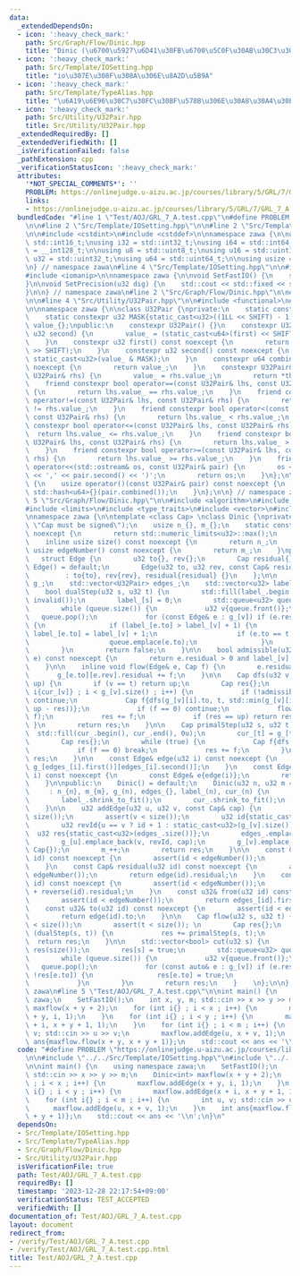 ```yaml
---
data:
  _extendedDependsOn:
  - icon: ':heavy_check_mark:'
    path: Src/Graph/Flow/Dinic.hpp
    title: "Dinic (\u6700\u5927\u6D41\u30FB\u6700\u5C0F\u30AB\u30C3\u30C8)"
  - icon: ':heavy_check_mark:'
    path: Src/Template/IOSetting.hpp
    title: "io\u307E\u308F\u308A\u306E\u8A2D\u5B9A"
  - icon: ':heavy_check_mark:'
    path: Src/Template/TypeAlias.hpp
    title: "\u6A19\u6E96\u30C7\u30FC\u30BF\u578B\u306E\u30A8\u30A4\u30EA\u30A2\u30B9"
  - icon: ':heavy_check_mark:'
    path: Src/Utility/U32Pair.hpp
    title: Src/Utility/U32Pair.hpp
  _extendedRequiredBy: []
  _extendedVerifiedWith: []
  _isVerificationFailed: false
  _pathExtension: cpp
  _verificationStatusIcon: ':heavy_check_mark:'
  attributes:
    '*NOT_SPECIAL_COMMENTS*': ''
    PROBLEM: https://onlinejudge.u-aizu.ac.jp/courses/library/5/GRL/7/GRL_7_A
    links:
    - https://onlinejudge.u-aizu.ac.jp/courses/library/5/GRL/7/GRL_7_A
  bundledCode: "#line 1 \"Test/AOJ/GRL_7_A.test.cpp\"\n#define PROBLEM \"https://onlinejudge.u-aizu.ac.jp/courses/library/5/GRL/7/GRL_7_A\"\
    \n\n#line 2 \"Src/Template/IOSetting.hpp\"\n\n#line 2 \"Src/Template/TypeAlias.hpp\"\
    \n\n#include <cstdint>\n#include <cstddef>\n\nnamespace zawa {\n\nusing i16 =\
    \ std::int16_t;\nusing i32 = std::int32_t;\nusing i64 = std::int64_t;\nusing i128\
    \ = __int128_t;\n\nusing u8 = std::uint8_t;\nusing u16 = std::uint16_t;\nusing\
    \ u32 = std::uint32_t;\nusing u64 = std::uint64_t;\n\nusing usize = std::size_t;\n\
    \n} // namespace zawa\n#line 4 \"Src/Template/IOSetting.hpp\"\n\n#include <iostream>\n\
    #include <iomanip>\n\nnamespace zawa {\n\nvoid SetFastIO() {\n    std::cin.tie(nullptr)->sync_with_stdio(false);\n\
    }\n\nvoid SetPrecision(u32 dig) {\n    std::cout << std::fixed << std::setprecision(dig);\n\
    }\n\n} // namespace zawa\n#line 2 \"Src/Graph/Flow/Dinic.hpp\"\n\n#line 2 \"Src/Utility/U32Pair.hpp\"\
    \n\n#line 4 \"Src/Utility/U32Pair.hpp\"\n\n#include <functional>\n#line 7 \"Src/Utility/U32Pair.hpp\"\
    \n\nnamespace zawa {\n\nclass U32Pair {\nprivate:\n    static constexpr u32 SHIFT{32};\n\
    \    static constexpr u32 MASK{static_cast<u32>((1LL << SHIFT) - 1)};\n    u64\
    \ value_{};\npublic:\n    constexpr U32Pair() {}\n    constexpr U32Pair(u32 first,\
    \ u32 second) {\n        value_ = (static_cast<u64>(first) << SHIFT) | second;\n\
    \    }\n    constexpr u32 first() const noexcept {\n        return static_cast<u32>(value_\
    \ >> SHIFT);\n    }\n    constexpr u32 second() const noexcept {\n        return\
    \ static_cast<u32>(value_ & MASK);\n    }\n    constexpr u64 combined() const\
    \ noexcept {\n        return value_;\n    }\n    constexpr U32Pair& operator=(const\
    \ U32Pair& rhs) {\n        value_ = rhs.value_;\n        return *this;\n    }\n\
    \    friend constexpr bool operator==(const U32Pair& lhs, const U32Pair& rhs)\
    \ {\n        return lhs.value_ == rhs.value_;\n    }\n    friend constexpr bool\
    \ operator!=(const U32Pair& lhs, const U32Pair& rhs) {\n        return lhs.value_\
    \ != rhs.value_;\n    }\n    friend constexpr bool operator<(const U32Pair& lhs,\
    \ const U32Pair& rhs) {\n        return lhs.value_ < rhs.value_;\n    }\n    friend\
    \ constexpr bool operator<=(const U32Pair& lhs, const U32Pair& rhs) {\n      \
    \  return lhs.value_ <= rhs.value_;\n    }\n    friend constexpr bool operator>(const\
    \ U32Pair& lhs, const U32Pair& rhs) {\n        return lhs.value_ > rhs.value_;\n\
    \    }\n    friend constexpr bool operator>=(const U32Pair& lhs, const U32Pair&\
    \ rhs) {\n        return lhs.value_ >= rhs.value_;\n    }\n    friend std::ostream&\
    \ operator<<(std::ostream& os, const U32Pair& pair) {\n        os << '(' << pair.first()\
    \ << ',' << pair.second() << ')';\n        return os;\n    }\n};\n\nstruct U32PairHash\
    \ {\n    usize operator()(const U32Pair& pair) const noexcept {\n        return\
    \ std::hash<u64>{}(pair.combined());\n    }\n};\n\n} // namespace zawa\n#line\
    \ 5 \"Src/Graph/Flow/Dinic.hpp\"\n\n#include <algorithm>\n#include <cassert>\n\
    #include <limits>\n#include <type_traits>\n#include <vector>\n#include <queue>\n\
    \nnamespace zawa {\n\ntemplate <class Cap> \nclass Dinic {\nprivate:\n    static_assert(std::is_signed_v<Cap>,\
    \ \"Cap must be signed\");\n    usize n_{}, m_{};\n    static constexpr u32 invalid()\
    \ noexcept {\n        return std::numeric_limits<u32>::max();\n    }\npublic:\n\
    \    inline usize size() const noexcept {\n        return n_;\n    }\n    inline\
    \ usize edgeNumber() const noexcept {\n        return m_;\n    }\nprivate:\n \
    \   struct Edge {\n        u32 to{}, rev{};\n        Cap residual{};\n       \
    \ Edge() = default;\n        Edge(u32 to, u32 rev, const Cap& residual) \n   \
    \         : to{to}, rev{rev}, residual{residual} {}\n    };\n\n    std::vector<std::vector<Edge>>\
    \ g_;\n    std::vector<U32Pair> edges_;\n    std::vector<u32> label_, cur_;\n\n\
    \    bool dualStep(u32 s, u32 t) {\n        std::fill(label_.begin(), label_.end(),\
    \ invalid());\n        label_[s] = 0;\n        std::queue<u32> queue{ { s } };\n\
    \        while (queue.size()) {\n            u32 v{queue.front()};\n         \
    \   queue.pop();\n            for (const Edge& e : g_[v]) if (e.residual > 0)\
    \ {\n                if (label_[e.to] > label_[v] + 1) {\n                   \
    \ label_[e.to] = label_[v] + 1;\n                    if (e.to == t) return true;\n\
    \                    queue.emplace(e.to);\n                }\n            }\n\
    \        }\n        return false;\n    }\n\n    bool admissible(u32 v, const Edge&\
    \ e) const noexcept {\n        return e.residual > 0 and label_[v] + 1 == label_[e.to];\n\
    \    }\n\n    inline void flow(Edge& e, Cap f) {\n        e.residual -= f;\n \
    \       g_[e.to][e.rev].residual += f;\n    }\n\n    Cap dfs(u32 v, u32 t, Cap\
    \ up) {\n        if (v == t) return up;\n        Cap res{};\n        for (u32&\
    \ i{cur_[v]} ; i < g_[v].size() ; i++) {\n            if (!admissible(v, g_[v][i]))\
    \ continue;\n            Cap f{dfs(g_[v][i].to, t, std::min(g_[v][i].residual,\
    \ up - res))};\n            if (f == 0) continue;\n            flow(g_[v][i],\
    \ f);\n            res += f;\n            if (res == up) return res;\n       \
    \ }\n        return res;\n    }\n\n    Cap primalStep(u32 s, u32 t) {\n      \
    \  std::fill(cur_.begin(), cur_.end(), 0u);\n        cur_[t] = g_[t].size();\n\
    \        Cap res{};\n        while (true) {\n            Cap f{dfs(s, t, std::numeric_limits<Cap>::max())};\n\
    \            if (f == 0) break;\n            res += f;\n        }\n        return\
    \ res;\n    }\n\n    const Edge& edge(u32 i) const noexcept {\n        return\
    \ g_[edges_[i].first()][edges_[i].second()];\n    }\n    const Edge& reverse(u32\
    \ i) const noexcept {\n        const Edge& e{edge(i)};\n        return g_[e.to][e.rev];\n\
    \    }\n\npublic:\n    Dinic() = default;\n    Dinic(u32 n, u32 m = 0u) \n   \
    \     : n_{n}, m_{m}, g_(n), edges_{}, label_(n), cur_(n) {\n        g_.shrink_to_fit();\n\
    \        label_.shrink_to_fit();\n        cur_.shrink_to_fit();\n        edges_.reserve(m);\n\
    \    }\n\n    u32 addEdge(u32 u, u32 v, const Cap& cap) {\n        assert(u <\
    \ size());\n        assert(v < size());\n        u32 id{static_cast<u32>(g_[u].size())};\n\
    \        u32 revId{u == v ? id + 1 : static_cast<u32>(g_[v].size())};\n      \
    \  u32 res{static_cast<u32>(edges_.size())};\n        edges_.emplace_back(u, id);\n\
    \        g_[u].emplace_back(v, revId, cap);\n        g_[v].emplace_back(u, id,\
    \ Cap{});\n        m_++;\n        return res;\n    }\n\n    const Cap& flowed(u32\
    \ id) const noexcept {\n        assert(id < edgeNumber());\n        return reverse(id).residual;\n\
    \    }\n    const Cap& residual(u32 id) const noexcept {\n        assert(id <\
    \ edgeNumber());\n        return edge(id).residual;\n    }\n    const Cap& capacity(u32\
    \ id) const noexcept {\n        assert(id < edgeNumber());\n        return edge(id).residual\
    \ + reverse(id).residual;\n    }\n    const u32& from(u32 id) const noexcept {\n\
    \        assert(id < edgeNumber());\n        return edges_[id].first();\n    }\n\
    \    const u32& to(u32 id) const noexcept {\n        assert(id < edgeNumber());\n\
    \        return edge(id).to;\n    }\n\n    Cap flow(u32 s, u32 t) {\n        assert(s\
    \ < size());\n        assert(t < size()); \n        Cap res{};\n        while\
    \ (dualStep(s, t)) {\n            res += primalStep(s, t);\n        }\n      \
    \  return res;\n    }\n\n    std::vector<bool> cut(u32 s) {\n        std::vector<bool>\
    \ res(size());\n        res[s] = true;\n        std::queue<u32> queue{ { s } };\n\
    \        while (queue.size()) {\n            u32 v{queue.front()};\n         \
    \   queue.pop();\n            for (const auto& e : g_[v]) if (e.residual > 0 and\
    \ !res[e.to]) {\n                res[e.to] = true;\n                queue.emplace(e.to);\n\
    \            }\n        }\n        return res;\n    }    \n};\n\n} // namespace\
    \ zawa\n#line 5 \"Test/AOJ/GRL_7_A.test.cpp\"\n\nint main() {\n    using namespace\
    \ zawa;\n    SetFastIO();\n    int x, y, m; std::cin >> x >> y >> m;\n    Dinic<int>\
    \ maxflow(x + y + 2);\n    for (int i{} ; i < x ; i++) {\n        maxflow.addEdge(x\
    \ + y, i, 1);\n    }\n    for (int i{} ; i < y ; i++) {\n        maxflow.addEdge(x\
    \ + i, x + y + 1, 1);\n    }\n    for (int i{} ; i < m ; i++) {\n        int u,\
    \ v; std::cin >> u >> v;\n        maxflow.addEdge(u, x + v, 1);\n    }\n    int\
    \ ans{maxflow.flow(x + y, x + y + 1)};\n    std::cout << ans << '\\n';\n}\n"
  code: "#define PROBLEM \"https://onlinejudge.u-aizu.ac.jp/courses/library/5/GRL/7/GRL_7_A\"\
    \n\n#include \"../../Src/Template/IOSetting.hpp\"\n#include \"../../Src/Graph/Flow/Dinic.hpp\"\
    \n\nint main() {\n    using namespace zawa;\n    SetFastIO();\n    int x, y, m;\
    \ std::cin >> x >> y >> m;\n    Dinic<int> maxflow(x + y + 2);\n    for (int i{}\
    \ ; i < x ; i++) {\n        maxflow.addEdge(x + y, i, 1);\n    }\n    for (int\
    \ i{} ; i < y ; i++) {\n        maxflow.addEdge(x + i, x + y + 1, 1);\n    }\n\
    \    for (int i{} ; i < m ; i++) {\n        int u, v; std::cin >> u >> v;\n  \
    \      maxflow.addEdge(u, x + v, 1);\n    }\n    int ans{maxflow.flow(x + y, x\
    \ + y + 1)};\n    std::cout << ans << '\\n';\n}\n"
  dependsOn:
  - Src/Template/IOSetting.hpp
  - Src/Template/TypeAlias.hpp
  - Src/Graph/Flow/Dinic.hpp
  - Src/Utility/U32Pair.hpp
  isVerificationFile: true
  path: Test/AOJ/GRL_7_A.test.cpp
  requiredBy: []
  timestamp: '2023-12-28 22:17:54+09:00'
  verificationStatus: TEST_ACCEPTED
  verifiedWith: []
documentation_of: Test/AOJ/GRL_7_A.test.cpp
layout: document
redirect_from:
- /verify/Test/AOJ/GRL_7_A.test.cpp
- /verify/Test/AOJ/GRL_7_A.test.cpp.html
title: Test/AOJ/GRL_7_A.test.cpp
---
```

